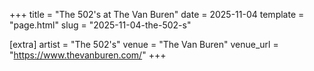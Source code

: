 +++
title = "The 502's at The Van Buren"
date = 2025-11-04
template = "page.html"
slug = "2025-11-04-the-502-s"

[extra]
artist = "The 502's"
venue = "The Van Buren"
venue_url = "https://www.thevanburen.com/"
+++
